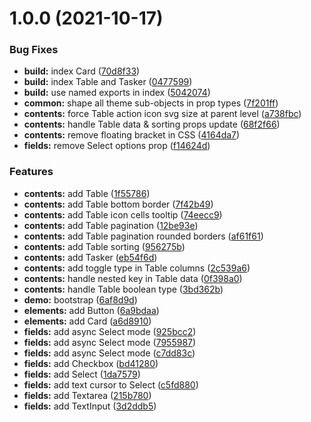 # 1.0.0 (2021-10-17)


### Bug Fixes

* **build:** index Card ([70d8f33](https://github.com/ivangabriele/singularity/commit/70d8f3340a4c28e9dfe224883c4a65c9b33faf98))
* **build:** index Table and Tasker ([0477599](https://github.com/ivangabriele/singularity/commit/047759957e7e72cc111ace977470da1946200ed1))
* **build:** use named exports in index ([5042074](https://github.com/ivangabriele/singularity/commit/5042074d02d8a2aebe3a416c62d40c6140f1aadf))
* **common:** shape all theme sub-objects in prop types ([7f201ff](https://github.com/ivangabriele/singularity/commit/7f201ff2704e21cdc0efd75560458db47f838e5d))
* **contents:** force Table action icon svg size at parent level ([a738fbc](https://github.com/ivangabriele/singularity/commit/a738fbcc2ad1372113cb888b145b596d5fd0f2f8))
* **contents:** handle Table data & sorting props update ([68f2f66](https://github.com/ivangabriele/singularity/commit/68f2f66a7c7230da2d3dc5466d43c88d63c13752))
* **contents:** remove floating bracket in CSS ([4164da7](https://github.com/ivangabriele/singularity/commit/4164da7fe4626c39f051a9ee22db9f2f9bb8788d))
* **fields:** remove Select options prop ([f14624d](https://github.com/ivangabriele/singularity/commit/f14624d787ead058ea1936fc41c4c0223aeb7ca5))


### Features

* **contents:** add Table ([1f55786](https://github.com/ivangabriele/singularity/commit/1f5578602277b6fbc339b0ff435bc7792c577c36))
* **contents:** add Table bottom border ([7f42b49](https://github.com/ivangabriele/singularity/commit/7f42b491de05a5da1c697363512d1a38a69a4850))
* **contents:** add Table icon cells tooltip ([74eecc9](https://github.com/ivangabriele/singularity/commit/74eecc9c8b4edf5e04580c206342c8562a9fb969))
* **contents:** add Table pagination ([12be93e](https://github.com/ivangabriele/singularity/commit/12be93e9979353e952e2b9da8c2e15ca06682a23))
* **contents:** add Table pagination rounded borders ([af61f61](https://github.com/ivangabriele/singularity/commit/af61f61b58a4cf85bb1d9e8afc823224509a1205))
* **contents:** add Table sorting ([956275b](https://github.com/ivangabriele/singularity/commit/956275be8de9281e86c71332bd5a0d04616179db))
* **contents:** add Tasker ([eb54f6d](https://github.com/ivangabriele/singularity/commit/eb54f6d58ef2ff9ec66716ab581ac87261f397df))
* **contents:** add toggle type in Table columns ([2c539a6](https://github.com/ivangabriele/singularity/commit/2c539a659f3951b7b771870d4f6c61de88f8d106))
* **contents:** handle nested key in Table data ([0f398a0](https://github.com/ivangabriele/singularity/commit/0f398a0ac7fc8b9c5ceb2e5e035f95c93c10a74e))
* **contents:** handle Table boolean type ([3bd362b](https://github.com/ivangabriele/singularity/commit/3bd362bf80bfdc1ed17912a050733e785ae3c033))
* **demo:** bootstrap ([6af8d9d](https://github.com/ivangabriele/singularity/commit/6af8d9d67b8d911f9536be1d6bb64fb3c7f31179))
* **elements:** add Button ([6a9bdaa](https://github.com/ivangabriele/singularity/commit/6a9bdaa7c8b3fed4b0202a6558ef806f21635328))
* **elements:** add Card ([a6d8910](https://github.com/ivangabriele/singularity/commit/a6d8910d622bcb87263e343bfec302d95bef3f84))
* **fields:** add async Select mode ([925bcc2](https://github.com/ivangabriele/singularity/commit/925bcc2d7984c78688cde4a1557fac2cb3ae6704))
* **fields:** add async Select mode ([7955987](https://github.com/ivangabriele/singularity/commit/7955987db92041e648a8239b4cd109e3125933ce))
* **fields:** add async Select mode ([c7dd83c](https://github.com/ivangabriele/singularity/commit/c7dd83cd9ed5754a007269f4a8578c51f454664f))
* **fields:** add Checkbox ([bd41280](https://github.com/ivangabriele/singularity/commit/bd41280b7fd215b1236a2d6fcb46f9c864323fdf))
* **fields:** add Select ([1da7579](https://github.com/ivangabriele/singularity/commit/1da7579e196928333d9a6def788291912b81aa8f))
* **fields:** add text cursor to Select ([c5fd880](https://github.com/ivangabriele/singularity/commit/c5fd880d303bb34e00902b00a492db9688c283b9))
* **fields:** add Textarea ([215b780](https://github.com/ivangabriele/singularity/commit/215b7802cd2f27ffa97e371c1b5acc17e8d692f1))
* **fields:** add TextInput ([3d2ddb5](https://github.com/ivangabriele/singularity/commit/3d2ddb58baab0d8c0e805f86960d0b9d6a687e49))
